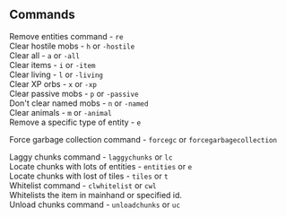 ## Commands
Remove entities command - `re`  
	Clear hostile mobs - `h` or `-hostile`  
	Clear all - `a` or `-all`  
	Clear items - `i` or `-item`  
	Clear living - `l` or `-living`  
	Clear XP orbs - `x` or `-xp`  
	Clear passive mobs - `p` or `-passive`  
	Don't clear named mobs - `n` or `-named`  
	Clear animals - `m` or `-animal`  
	Remove a specific type of entity - `e`  
  
Force garbage collection command - `forcegc` or `forcegarbagecollection`  

Laggy chunks command - `laggychunks` or `lc`  
	Locate chunks with lots of entities - `entities` or `e`  
	Locate chunks with lost of tiles - `tiles` or `t`  
Whitelist command - `clwhitelist` or `cwl`  
	Whitelists the item in mainhand or specified id.  
Unload chunks command - `unloadchunks` or `uc`  
